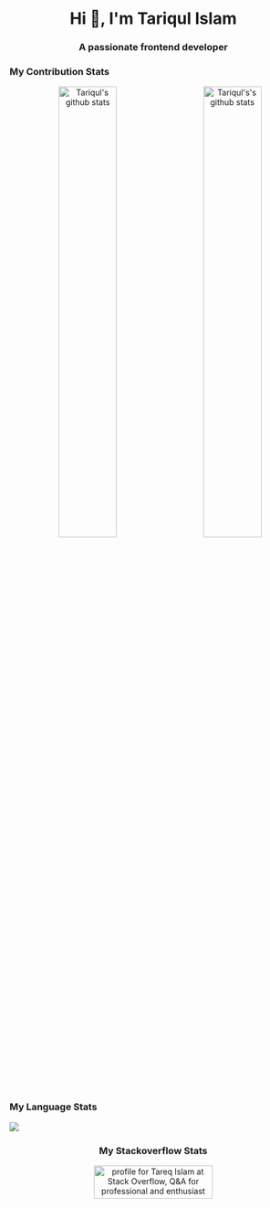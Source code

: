 <h1 align="center">Hi 👋, I'm Tariqul Islam</h1>
<h3 align="center">A passionate frontend developer</h3>



### My Contribution Stats
<div align="center">

<img algin="left" src="https://github-readme-streak-stats.herokuapp.com/?user=tariqulislamtareq&theme=default" width="45%" alt="Tariqul's github stats"/>
</a>
<a href="https://github.com/tariqulislamtareq">
 <img align="right" src="https://github-readme-stats.vercel.app/api?username=tariqulislamtareq&show_icons=true&theme=default&line_height=24" width="45%" alt="Tariqul's's github stats"/>
</a>
<div align="left">

### My Language Stats

<a href="https://github.com/itsirajul">
  <img align="left" src="https://github-readme-stats.vercel.app/api/top-langs/?username=tariqulislamtareq&theme=default&hide_langs_below=1" />
</a>

<br>
<div align="center">

### My Stackoverflow Stats

<a href="https://stackoverflow.com/users/8581892"><img src="https://stackoverflow.com/users/flair/8581892.png" width="208" height="58" alt="profile for Tareq Islam at Stack Overflow, Q&amp;A for professional and enthusiast programmers" title="profile for Sirajul at Stack Overflow, Q&amp;A for professional and enthusiast programmers"></a>


<div align="center">
